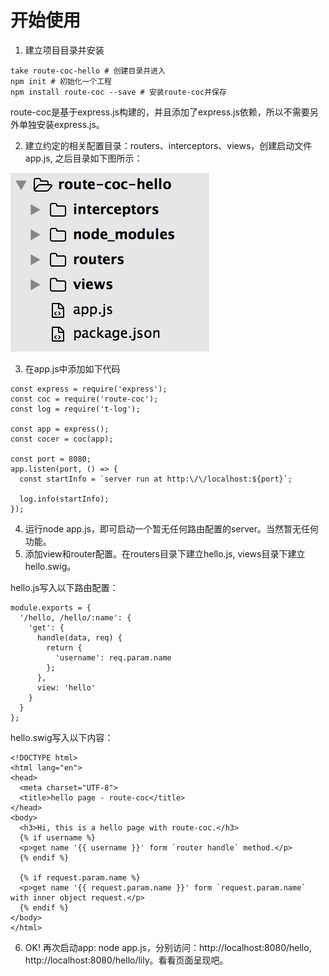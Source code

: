 # 开始使用
1. 建立项目目录并安装
```
take route-coc-hello # 创建目录并进入
npm init # 初始化一个工程
npm install route-coc --save # 安装route-coc并保存
```
route-coc是基于express.js构建的，并且添加了express.js依赖，所以不需要另外单独安装express.js。

2. 建立约定的相关配置目录：routers、interceptors、views，创建启动文件app.js, 之后目录如下图所示：

![项目目录](project-dir.png)

3. 在app.js中添加如下代码
```
const express = require('express');
const coc = require('route-coc');
const log = require('t-log');

const app = express();
const cocer = coc(app);

const port = 8080;
app.listen(port, () => {
  const startInfo = `server run at http:\/\/localhost:${port}`;

  log.info(startInfo);
});
```

4. 运行node app.js，即可启动一个暂无任何路由配置的server。当然暂无任何功能。
5. 添加view和router配置。在routers目录下建立hello.js, views目录下建立hello.swig。

hello.js写入以下路由配置：
```
module.exports = {
  '/hello, /hello/:name': {
    'get': {
      handle(data, req) {
        return {
          'username': req.param.name
        };
      },
      view: 'hello'
    }
  }
};
```
hello.swig写入以下内容：
```
<!DOCTYPE html>
<html lang="en">
<head>
  <meta charset="UTF-8">
  <title>hello page - route-coc</title>
</head>
<body>
  <h3>Hi, this is a hello page with route-coc.</h3>
  {% if username %}
  <p>get name '{{ username }}' form `router handle` method.</p>
  {% endif %}

  {% if request.param.name %}
  <p>get name '{{ request.param.name }}' form `request.param.name` with inner object request.</p>
  {% endif %}
</body>
</html>
```

6. OK! 再次启动app: node app.js，分别访问：http://localhost:8080/hello, http://localhost:8080/hello/lily。看看页面呈现吧。 

